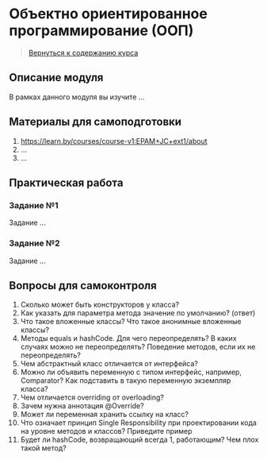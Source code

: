 Объектно ориентированное программирование (ООП)
====================

>
>[Вернуться к содержанию курса]({{site.baseurl}}/course/content)
>

Описание модуля
---------------------
В рамках данного модуля вы изучите ...

Материалы для самоподготовки
---------------------
1. https://learn.by/courses/course-v1:EPAM+JC+ext1/about
2. ...
3. ...


Практическая работа
---------------------

### Задание №1
Задание ...



### Задание №2
Задание ...



Вопросы для самоконтроля
---------------------
1. Сколько может быть конструкторов у класса?
2. Как указать для параметра метода значение по умолчанию? (ответ)
3. Что такое вложенные классы? Что такое анонимные вложенные классы?
4. Методы equals и hashCode. Для чего переопределять? В каких случаях можно не переопределять? Поведение методов, если их не переопределять?
5. Чем абстрактный класс отличается от интерфейса?
6. Можно ли объявить переменную с типом интерфейс, например, Comparator? Как подставить в такую переменную экземпляр класса?
7. Чем отличается overriding от overloading?
8. Зачем нужна аннотация @Override?
9. Может ли переменная хранить ссылку на класс?
10. Что означает принцип Single Responsibility при проектировании кода на уровне методов и классов? Приведите пример
11. Будет ли hashCode, возвращающий всегда 1, работающим? Чем плох такой метод?